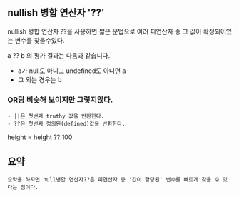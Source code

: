 ## nullish 병합 연산자 '??'

nullish 병합 연산자 ??을 사용하면 짧은 문법으로 여러 피연산자 중 그 값이 확정되어있는 변수를 찾을수있다.

a ?? b 의 평가 결과는 다음과 같습니다.

- a가 null도 아니고 undefined도 아니면 a
- 그 외는 경우는 b

### OR랑 비슷해 보이지만 그렇지않다.

```
- ||은 첫번째 truthy 값을 반환한다.
- ??은 첫번째 정의된(defined)값을 반환한다.
```

height = height ?? 100

## 요약

```
요약을 하자면 null병합 연산자??은 피연산자 중 '값이 할당된' 변수를 빠르게 찾을 수 있다는 점이다.
```
